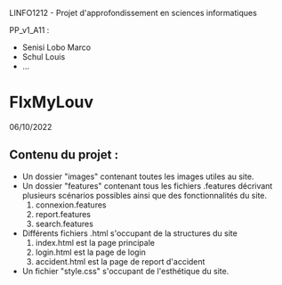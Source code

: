 LINFO1212 - Projet d'approfondissement en sciences informatiques

PP_v1_A11 : 

 - Senisi Lobo Marco
- Schul Louis
- ...

# FIxMyLouv
06/10/2022

## Contenu du projet :
-  Un dossier "images" contenant toutes les images utiles au site. 
- Un dossier "features" contenant tous les fichiers .features décrivant plusieurs scénarios possibles ainsi que des fonctionnalités du site. 
	1. connexion.features
	2. report.features
	3. search.features
- Différents  fichiers .html s'occupant de la structures du site 
	1.  index.html est la page principale
	2. login.html est la page de login
	3. accident.html est la page de report d'accident
 - Un fichier "style.css" s'occupant de l'esthétique du site.
